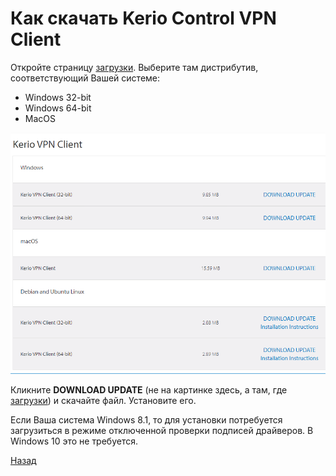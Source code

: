 ---
---
# Как скачать Kerio Control VPN Client

Откройте страницу [загрузки][download].
Выберите там дистрибутив, соответствующий Вашей системе:

* Windows 32-bit
* Windows 64-bit
* MacOS

![pic-download]

Кликните **DOWNLOAD UPDATE** (не на картинке здесь, а там, где [загрузки][download]) и скачайте файл.
Установите его.

Если Ваша система Windows 8.1, то для установки потребуется загрузиться в режиме отключенной проверки подписей драйверов. В Windows 10 это не требуется.

[Назад][back]

[download]: https://www.gfi.com/products-and-solutions/network-security-solutions/kerio-control/resources/other-downloads/vpn
[back]: /vpn "Основная инструкция"

[pic-download]: /assets/img/download.png "Kerio VPN Client"
